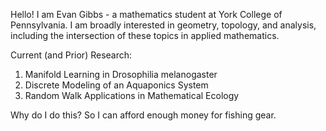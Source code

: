 Hello! I am Evan Gibbs - a mathematics student at York College of Pennsylvania.
I am broadly interested in geometry, topology, and analysis, including the intersection of these topics in applied mathematics.

Current (and Prior) Research:
1. Manifold Learning in Drosophilia melanogaster
2. Discrete Modeling of an Aquaponics System
3. Random Walk Applications in Mathematical Ecology

Why do I do this? So I can afford enough money for fishing gear.
